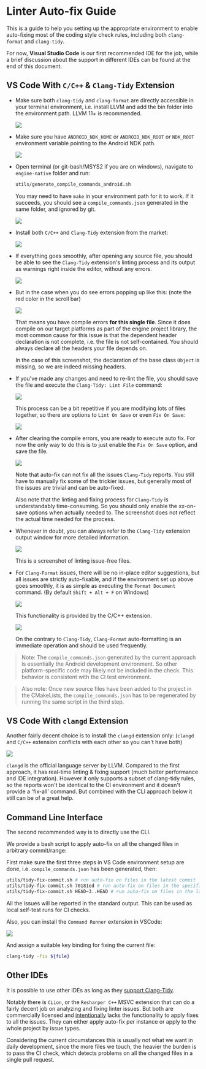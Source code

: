 # Linter Auto-fix Guide

This is a guide to help you setting up the appropriate environment to enable auto-fixing most of the coding style check rules, including both `clang-format` and `clang-tidy`.

For now, **Visual Studio Code** is our first recommended IDE for the job, while a brief discussion about the support in different IDEs can be found at the end of this document.

## VS Code With `C/C++` & `Clang-Tidy` Extension

* Make sure both `clang-tidy` and `clang-format` are directly accessible in your terminal environment, i.e. install LLVM and add the bin folder into the environment path. LLVM 11+ is recommended.

    ![](imgs/LLVM.png)

* Make sure you have `ANDROID_NDK_HOME` or `ANDROID_NDK_ROOT` or `NDK_ROOT` environment variable pointing to the Android NDK path.

    ![](imgs/NDK.png)

* Open terminal (or git-bash/MSYS2 if you are on windows), navigate to `engine-native` folder and run:

    ```bash
    utils/generate_compile_commands_android.sh
    ```

    You may need to have `make` in your environment path for it to work.
    If it succeeds, you should see a `compile_commands.json` generated in the same folder, and ignored by git.

    ![](imgs/compile_commands.png)

* Install both `C/C++` and `Clang-Tidy` extension from the market:

    ![](imgs/extensions.png)

* If everything goes smoothly, after opening any source file, you should be able to see the `Clang-Tidy` extension's linting process and its output as warnings right inside the editor, without any errors.

    ![](imgs/tidy-output-editor.png)

* But in the case when you do see errors popping up like this: (note the red color in the scroll bar)

    ![](imgs/tidy-output-error.png)

    That means you have compile errors **for this single file**. Since it does compile on our target platforms as part of the engine project library, the most common cause for this issue is that the dependent header declaration is not complete, i.e. the file is not self-contained. You should always declare all the headers your file depends on.

    In the case of this screenshot, the declaration of the base class `Object` is missing, so we are indeed missing headers.

* If you've made any changes and need to re-lint the file, you should save the file and execute the `Clang-Tidy: Lint File` command:

    ![](imgs/re-lint.png)

    This process can be a bit repetitive if you are modifying lots of files together, so there are options to `Lint On Save` or even `Fix On Save`:

    ![](imgs/tidy-options.png)

* After clearing the compile errors, you are ready to execute auto fix. For now the only way to do this is to just enable the `Fix On Save` option, and save the file.

    ![](imgs/auto-fix.gif)

    Note that auto-fix can not fix all the issues `Clang-Tidy` reports. You still have to manually fix some of the trickier issues, but generally most of the issues are trivial and can be auto-fixed.

    Also note that the linting and fixing process for `Clang-Tidy` is understandably time-consuming. So you should only enable the xx-on-save options when actually needed to. The screenshot does not reflect the actual time needed for the process.

* Whenever in doubt, you can always refer to the `Clang-Tidy` extension output window for more detailed information.

    ![](imgs/tidy-output.png)

    This is a screenshot of linting issue-free files.

* For `Clang-Format` issues, there will be no in-place editor suggestions, but all issues are strictly auto-fixable, and if the environment set up above goes smoothly, it is as simple as executing the `Format Document` command. (By default `Shift + Alt + F` on Windows)

    ![](imgs/format.png)

    This functionality is provided by the C/C++ extension.

    ![](imgs/auto-format.gif)

    On the contrary to `Clang-Tidy`, `Clang-Format` auto-formatting is an immediate operation and should be used frequently.

> Note: The `compile_commands.json` generated by the current approach is essentially the Android development environment. So other platform-specific code may likely not be included in the check. This behavior is consistent with the CI test environment.

> Also note: Once new source files have been added to the project in the CMakeLists, the `compile_commands.json` has to be regenerated by running the same script in the third step.

## VS Code With `clangd` Extension

Another fairly decent choice is to install the `clangd` extension only: (`clangd` and `C/C++` extension conflicts with each other so you can't have both)

![](imgs/clangd.png)

`clangd` is the official language server by LLVM. Compared to the first approach, it has real-time linting & fixing support (much better performance and IDE integration). However it only supports a subset of clang-tidy rules, so the reports won't be identical to the CI environment and it doesn't provide a 'fix-all' command. But combined with the CLI approach below it still can be of a great help.

## Command Line Interface

The second recommended way is to directly use the CLI.

We provide a bash script to apply auto-fix on all the changed files in arbitrary commit/range:

First make sure the first three steps in VS Code environment setup are done, i.e. `compile_commands.json` has been generated, then:

```bash
utils/tidy-fix-commit.sh # run auto-fix on files in the latest commit
utils/tidy-fix-commit.sh 70181ed # run auto-fix on files in the specified commit
utils/tidy-fix-commit.sh HEAD~3..HEAD # run auto-fix on files in the last 3 commit
```

All the issues will be reported in the standard output. This can be used as local self-test runs for CI checks.

Also, you can install the `Command Runner` extension in VSCode:

![](imgs/command-runner.png)

And assign a suitable key binding for fixing the current file:
```bash
clang-tidy -fix ${file}
```

## Other IDEs

It is possible to use other IDEs as long as they [support Clang-Tidy](https://clang.llvm.org/extra/clang-tidy/Integrations.html).

Notably there is `CLion`, or the `Resharper C++` MSVC extension that can do a fairly decent job on analyzing and fixing linter issues. But both are commercially licensed and [intentionally](https://resharper-support.jetbrains.com/hc/en-us/articles/207242695-Can-I-fix-all-issues-Quick-Fixes-naming-suggestions-etc-at-once-) lacks the functionality to apply fixes to all the issues. They can either apply auto-fix per instance or apply to the whole project by issue types.

Considering the current circumstances this is usually not what we want in daily development, since the more files we touch, the heavier the burden is to pass the CI check, which detects problems on all the changed files in a single pull request.
